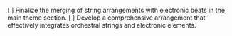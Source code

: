 [ ] Finalize the merging of string arrangements with electronic beats in the main theme section.
[ ] Develop a comprehensive arrangement that effectively integrates orchestral strings and electronic elements.